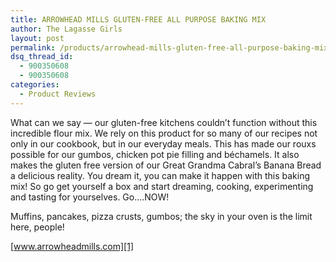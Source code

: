 ```yaml
---
title: ARROWHEAD MILLS GLUTEN-FREE ALL PURPOSE BAKING MIX
author: The Lagasse Girls
layout: post
permalink: /products/arrowhead-mills-gluten-free-all-purpose-baking-mix/
dsq_thread_id:
  - 900350608
  - 900350608
categories:
  - Product Reviews
---
```

What can we say &#8212; our gluten-free kitchens couldn’t function without this incredible flour mix. We rely on this product for so many of our recipes not only in our cookbook, but in our everyday meals. This has made our rouxs possible for our gumbos, chicken pot pie filling and béchamels. It also makes the gluten free version of our Great Grandma Cabral’s Banana Bread a delicious reality. You dream it, you can make it happen with this baking mix! So go get yourself a box and start dreaming, cooking, experimenting and tasting for yourselves. Go….NOW!

Muffins, pancakes, pizza crusts, gumbos; the sky in your oven is the limit here, people!

[www.arrowheadmills.com][1]

 [1]: http://www.arrowheadmills.com